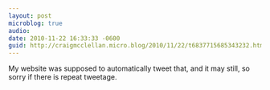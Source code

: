 ```yaml
---
layout: post
microblog: true
audio: 
date: 2010-11-22 16:33:33 -0600
guid: http://craigmcclellan.micro.blog/2010/11/22/t6837715685343232.html
---
```

My website was supposed to automatically tweet that, and it may still, so sorry if there is repeat tweetage.
